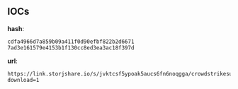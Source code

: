 
## IOCs

__hash__:

```text
cdfa4966d7a859b09a411f0d90efbf822b2d6671
7ad3e161579e4153b1f130cc8ed3ea3ac18f397d
```
__url__:

```text
https://link.storjshare.io/s/jvktcsf5ypoak5aucs6fn6noqgga/crowdstrikesupport/update.zip?download=1
```